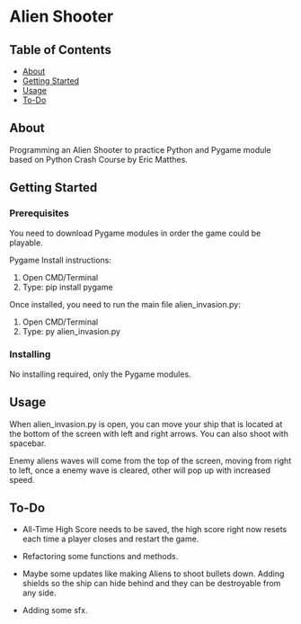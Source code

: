 # Alien Shooter

## Table of Contents

- [About](#about)
- [Getting Started](#getting_started)
- [Usage](#usage)
- [To-Do](#to-do)

## About <a name = "about"></a>

Programming an Alien Shooter to practice Python and Pygame module based on Python
Crash Course by Eric Matthes.

## Getting Started <a name = "getting_started"></a>

### Prerequisites

You need to download Pygame modules in order the game could be playable.

Pygame Install instructions:
1) Open CMD/Terminal
2) Type: pip install pygame

Once installed, you need to run the main file alien_invasion.py:

1) Open CMD/Terminal
2) Type: py alien_invasion.py


### Installing

No installing required, only the Pygame modules.

## Usage <a name = "usage"></a>

When alien_invasion.py is open, you can move your ship that is located at the
bottom of the screen with left and right arrows. You can also shoot with 
spacebar.

Enemy aliens waves will come from the top of the screen, moving from right to left, once a enemy wave is cleared, other will pop up with increased speed.


## To-Do<a name = "to-do"></a>

- All-Time High Score needs to be saved, the high score right now resets each
time a player closes and restart the game.

- Refactoring some functions and methods.

- Maybe some updates like making Aliens to shoot bullets down.
Adding shields so the ship can hide behind and they can be destroyable from any side. 
- Adding some sfx.
